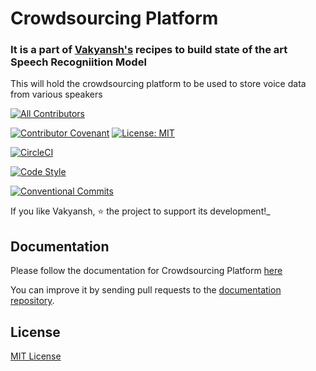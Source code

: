 # Crowdsourcing Platform
### It is a part of [Vakyansh's](https://open-speech-ekstep.github.io/mkdocs/) recipes to build state of the art Speech Recogniition Model


This will hold the crowdsourcing platform to be used to store voice data from various speakers 

<!-- ALL-CONTRIBUTORS-BADGE:START - Do not remove or modify this section -->
[![All Contributors](https://img.shields.io/badge/all_contributors-13-orange.svg?style=flat-square)](#contributors-)
<!-- ALL-CONTRIBUTORS-BADGE:END -->
[![Contributor Covenant](https://img.shields.io/badge/Contributor%20Covenant-v1.4%20adopted-ff69b4.svg)](code-of-conduct.md)
[![License: MIT](https://img.shields.io/badge/License-MIT-yellow.svg)](https://opensource.org/licenses/MIT)

[![CircleCI](https://circleci.com/gh/Open-Speech-EkStep/crowdsource-dataplatform.svg?style=shield&circle-token=87fa694ba1f81c934edbd19f24509ba7302cd3b7)](https://app.circleci.com/pipelines/github/Open-Speech-EkStep/crowdsource-dataplatform)

[![Code Style](https://img.shields.io/badge/code%20style-black-000000.svg)](https://github.com/psf/black)

[![Conventional Commits](https://img.shields.io/badge/Conventional%20Commits-1.0.0-yellow.svg)](https://conventionalcommits.org)



If you like Vakyansh, ⭐ the project to support its development!_   

## Documentation

Please follow the documentation for Crowdsourcing Platform [here](https://open-speech-ekstep.github.io/mkdocs/crowdsource_platform/)

You can improve it by sending pull requests to the
[documentation repository](https://github.com/Open-Speech-EkStep/mkdocs).

## License
[MIT License](LICENSE)
